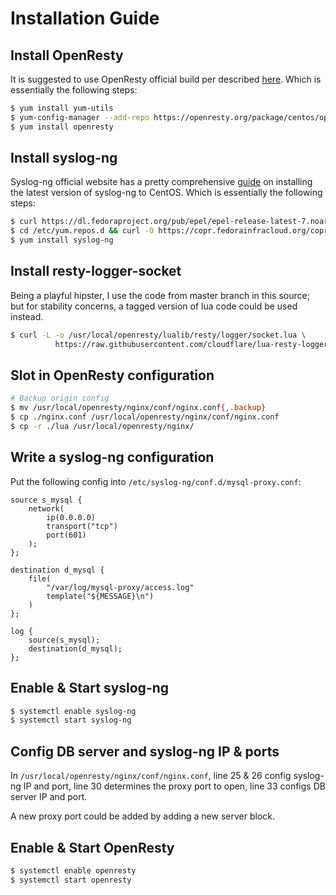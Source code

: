 # Installation Guide

## Install OpenResty

It is suggested to use OpenResty official build per described [here](https://openresty.org/en/linux-packages.html).
Which is essentially the following steps:

```bash
$ yum install yum-utils
$ yum-config-manager --add-repo https://openresty.org/package/centos/openresty.repo
$ yum install openresty
```

## Install syslog-ng

Syslog-ng official website has a pretty comprehensive [guide](https://syslog-ng.com/blog/installing-latest-syslog-ng-on-rhel-and-other-rpm-distributions/)
on installing the latest version of syslog-ng to CentOS.
Which is essentially the following steps:

```bash
$ curl https://dl.fedoraproject.org/pub/epel/epel-release-latest-7.noarch.rpm | rpm -Uvh -
$ cd /etc/yum.repos.d && curl -O https://copr.fedorainfracloud.org/coprs/czanik/syslog-ng314/repo/epel-7/czanik-syslog-ng314-epel-7.repo
$ yum install syslog-ng
```


## Install resty-logger-socket

Being a playful hipster, I use the code from master branch in this source;
but for stability concerns, a tagged version of lua code could be used instead.

```bash
$ curl -L -o /usr/local/openresty/lualib/resty/logger/socket.lua \
          https://raw.githubusercontent.com/cloudflare/lua-resty-logger-socket/master/lib/resty/logger/socket.lua
```

## Slot in OpenResty configuration

```bash
# Backup origin config
$ mv /usr/local/openresty/nginx/conf/nginx.conf{,.backup}
$ cp ./nginx.conf /usr/local/openresty/nginx/conf/nginx.conf
$ cp -r ./lua /usr/local/openresty/nginx/
```

## Write a syslog-ng configuration

Put the following config into `/etc/syslog-ng/conf.d/mysql-proxy.conf`:

```
source s_mysql {
    network(
        ip(0.0.0.0)
        transport("tcp")
        port(601)
    );
};

destination d_mysql {
    file(
        "/var/log/mysql-proxy/access.log"
        template("${MESSAGE}\n")
    )
};

log {
    source(s_mysql);
    destination(d_mysql);
};
```

## Enable & Start syslog-ng

```bash
$ systemctl enable syslog-ng
$ systemctl start syslog-ng
```

## Config DB server and syslog-ng IP & ports

In `/usr/local/openresty/nginx/conf/nginx.conf`, line 25 & 26 config syslog-ng IP and port,
line 30 determines the proxy port to open, line 33 configs DB server IP and port.

A new proxy port could be added by adding a new server block.

## Enable & Start OpenResty

```bash
$ systemctl enable openresty
$ systemctl start openresty
```